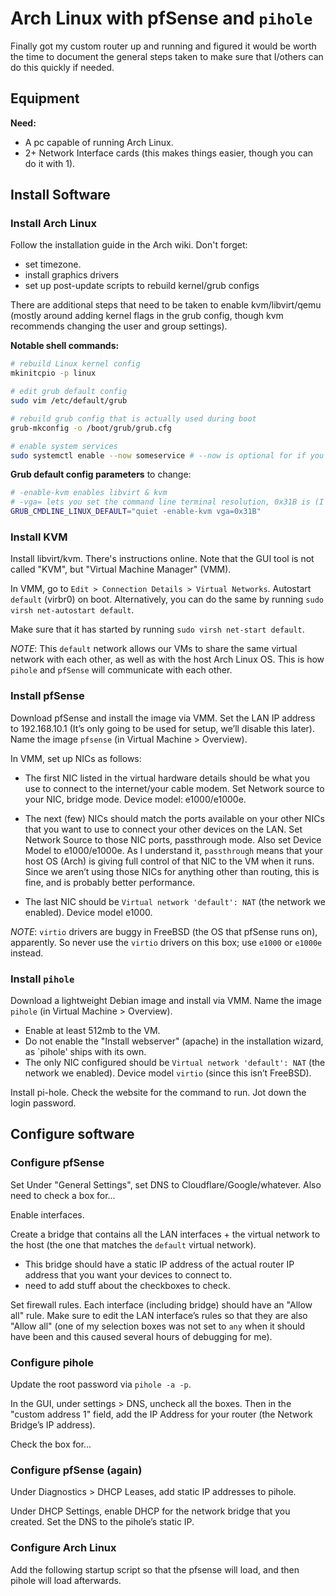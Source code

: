 # Arch Linux with pfSense and `pihole`

Finally got my custom router up and running and figured it would be worth the time to document the general steps taken to make sure that I/others can do this quickly if needed.

## Equipment

**Need:**

- A pc capable of running Arch Linux.
- 2+ Network Interface cards (this makes things easier, though you can do it with 1).

## Install Software

### Install Arch Linux

Follow the installation guide in the Arch wiki. Don't forget:

- set timezone.
- install graphics drivers
- set up post-update scripts to rebuild kernel/grub configs

There are additional steps that need to be taken to enable kvm/libvirt/qemu (mostly around adding kernel flags in the grub config, though kvm recommends changing the user and group settings).

**Notable shell commands:**

```bash
# rebuild Linux kernel config
mkinitcpio -p linux

# edit grub default config
sudo vim /etc/default/grub

# rebuild grub config that is actually used during boot
grub-mkconfig -o /boot/grub/grub.cfg

# enable system services
sudo systemctl enable --now someservice # --now is optional for if you want to also run a `start` command right after enabling
```

**Grub default config parameters** to change:

```bash
# -enable-kvm enables libvirt & kvm
# -vga= lets you set the command line terminal resolution, 0x31B is (I think) 1280 x 1024.
GRUB_CMDLINE_LINUX_DEFAULT="quiet -enable-kvm vga=0x31B"
```

### Install KVM

Install libvirt/kvm. There's instructions online. Note that the GUI tool is not called "KVM", but "Virtual Machine Manager" (VMM).

In VMM, go to `Edit > Connection Details > Virtual Networks`. Autostart `default` (virbr0) on boot.
Alternatively, you can do the same by running `sudo virsh net-autostart default`.

Make sure that it has started by running `sudo virsh net-start default`.

_NOTE_: This `default` network allows our VMs to share the same virtual network with each other, as well as with the host Arch Linux OS. This is how `pihole` and `pfSense` will communicate with each other.

### Install pfSense

Download pfSense and install the image via VMM. Set the LAN IP address to 192.168.10.1 (It’s only going to be used for setup, we’ll disable this later).
Name the image `pfsense` (in Virtual Machine > Overview).

In VMM, set up NICs as follows:

- The first NIC listed in the virtual hardware details should be what you use to connect to the internet/your cable modem. Set Network source to your NIC, bridge mode. Device model: e1000/e1000e.

- The next (few) NICs should match the ports available on your other NICs that you want to use to connect your other devices on the LAN. Set Network Source to those NIC ports, passthrough mode. Also set Device Model to e1000/e1000e. As I understand it, `passthrough` means that your host OS (Arch) is giving full control of that NIC to the VM when it runs. Since we aren’t using those NICs for anything other than routing, this is fine, and is probably better performance.

- The last NIC should be `Virtual network 'default': NAT` (the network we enabled). Device model e1000.

_NOTE_: `virtio` drivers are buggy in FreeBSD (the OS that pfSense runs on), apparently. So never use the `virtio` drivers on this box; use `e1000` or `e1000e` instead.

### Install `pihole`

Download a lightweight Debian image and install via VMM.
Name the image `pihole` (in Virtual Machine > Overview).

- Enable at least 512mb to the VM.
- Do not enable the "Install webserver" (apache) in the installation wizard, as `pihole' ships with its own.
- The only NIC configured should be `Virtual network 'default': NAT` (the network we enabled). Device model `virtio` (since this isn’t FreeBSD).

Install pi-hole. Check the website for the command to run. Jot down the login password.

## Configure software

### Configure pfSense

Set Under "General Settings", set DNS to Cloudflare/Google/whatever. Also need to check a box for...

Enable interfaces.

Create a bridge that contains all the LAN interfaces + the virtual network to the host (the one that matches the `default` virtual network).

- This bridge should have a static IP address of the actual router IP address that you want your devices to connect to.
- need to add stuff about the checkboxes to check.

Set firewall rules. Each interface (including bridge) should have an "Allow all" rule. Make sure to edit the LAN interface’s rules so that they are also "Allow all" (one of my selection boxes was not set to `any` when it should have been and this caused several hours of debugging for me).

### Configure pihole

Update the root password via `pihole -a -p`.

In the GUI, under settings > DNS, uncheck all the boxes. Then in the "custom address 1" field, add the IP Address for your router (the Network Bridge’s IP address).

Check the box for...

### Configure pfSense (again)

Under Diagnostics > DHCP Leases, add static IP addresses to pihole.

Under DHCP Settings, enable DHCP for the network bridge that you created. Set the DNS to the pihole’s static IP.

### Configure Arch Linux

Add the following startup script so that the pfsense will load, and then pihole will load afterwards.
